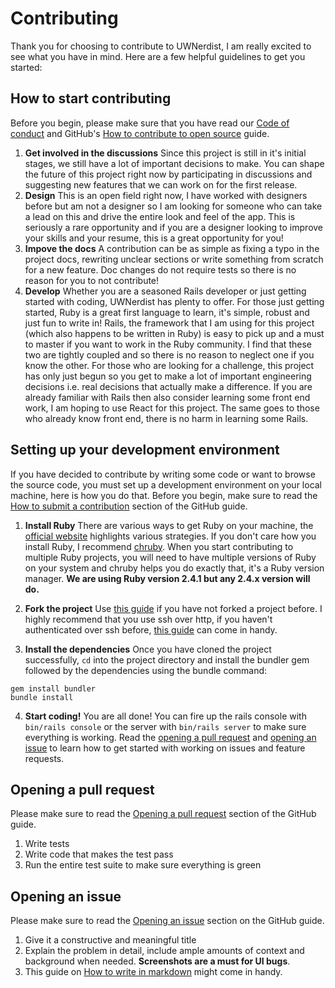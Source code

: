 # Contributing #

Thank you for choosing to contribute to UWNerdist, I am really excited to see
what you have in mind. Here are a few helpful guidelines to get you started:

## How to start contributing ##

Before you begin, please make sure that you have read our [Code of
conduct](CODE_OF_CONDUCT.md) and GitHub's [How to contribute to open
source](https://opensource.guide/how-to-contribute/) guide.

1. **Get involved in the discussions**
Since this project is still in it's initial stages, we still have a lot of
important decisions to make. You can shape the future of this project right now
by participating in discussions and suggesting new features that we can work on
for the first release.
2. **Design**
This is an open field right now, I have worked with designers before but am not
a designer so I am looking for someone who can take a lead on this and drive the
entire look and feel of the app. This is seriously a rare opportunity and if you
are a designer looking to improve your skills and your resume, this is a great
opportunity for you!
3. **Impove the docs**
A contribution can be as simple as fixing a typo in the project docs, rewriting
unclear sections or write something from scratch for a new feature. Doc changes
do not require tests so there is no reason for you to not contribute!
4. **Develop**
Whether you are a seasoned Rails developer or just getting started with coding,
UWNerdist has plenty to offer. For those just getting started, Ruby is a great
first language to learn, it's simple, robust and just fun to write in! Rails,
the framework that I am using for this project (which also happens to be written
in Ruby) is easy to pick up and a must to master if you want to work in the Ruby
community. I find that these two are tightly coupled and so there is no reason
to neglect one if you know the other.
For those who are looking for a challenge, this project has only just begun so
you get to make a lot of important engineering decisions i.e. real decisions
that actually make a difference. If you are already familiar with Rails then
also consider learning some front end work, I am hoping to use React for this
project. The same goes to those who already know front end, there is no harm in
learning some Rails.

## Setting up your development environment ##
If you have decided to contribute by writing some code or want to browse the
source code, you must set up a development environment on your local machine,
here is how you do that.
Before you begin, make sure to read the [How to submit a
contribution](https://opensource.guide/how-to-contribute/#how-to-submit-a-contribution) section
of the GitHub guide.

1. **Install Ruby**
There are various ways to get Ruby on your machine, the [official
website](https://www.ruby-lang.org/en/documentation/installation/) highlights
various strategies. If you don't care how you install Ruby, I recommend [chruby](https://github.com/postmodern/chruby).
When you start contributing to multiple Ruby projects, you will need to have
multiple versions of Ruby on your system and chruby helps you do exactly that,
it's a Ruby version manager.
**We are using Ruby version 2.4.1 but any 2.4.x version will do.**

2. **Fork the project**
Use [this guide](https://guides.github.com/activities/forking/) if you have not
forked a project before. I highly recommend that you use ssh over http, if you
haven't authenticated over ssh before, [this
guide](https://help.github.com/articles/connecting-to-github-with-ssh/) can come
in handy.

3. **Install the dependencies**
Once you have cloned the project successfully, `cd` into the project directory
and install the bundler gem followed by the dependencies using the bundle command:

```shell
gem install bundler
bundle install
```

4. **Start coding!**
You are all done! You can fire up the rails console with `bin/rails console` or
the server with `bin/rails server` to make sure everything is working. Read the
[opening a pull request](#opening-a-pull-request) and [opening an
issue](opening-an-issue) to learn how to get started with working on issues and
feature requests.

## Opening a pull request ##

Please make sure to read the [Opening a pull
request](https://opensource.guide/how-to-contribute/#opening-a-pull-request)
section of the GitHub guide.

1. Write tests
2. Write code that makes the test pass
3. Run the entire test suite to make sure everything is green

## Opening an issue ##

Please make sure to read the [Opening an
issue](https://opensource.guide/how-to-contribute/#opening-an-issue) section on
the GitHub guide.

1. Give it a constructive and meaningful title
2. Explain the problem in detail, include ample amounts of context and background
   when needed. **Screenshots are a must for UI bugs**.
3. This guide on [How to write in
   markdown](https://guides.github.com/features/mastering-markdown/) might come in handy.

